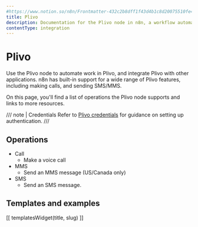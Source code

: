 ```yaml
---
#https://www.notion.so/n8n/Frontmatter-432c2b8dff1f43d4b1c8d20075510fe4
title: Plivo
description: Documentation for the Plivo node in n8n, a workflow automation platform. Includes details of operations and configuration, and links to examples and credentials information.
contentType: integration
---
```


# Plivo

Use the Plivo node to automate work in Plivo, and integrate Plivo with other applications. n8n has built-in support for a wide range of Plivo features, including making calls, and sending SMS/MMS. 

On this page, you'll find a list of operations the Plivo node supports and links to more resources.

/// note | Credentials
Refer to [Plivo credentials](/integrations/builtin/credentials/plivo/) for guidance on setting up authentication. 
///

## Operations

* Call
    * Make a voice call
* MMS
    * Send an MMS message (US/Canada only)
* SMS
    * Send an SMS message.

## Templates and examples

<!-- see https://www.notion.so/n8n/Pull-in-templates-for-the-integrations-pages-37c716837b804d30a33b47475f6e3780 -->
[[ templatesWidget(title, slug) ]]
